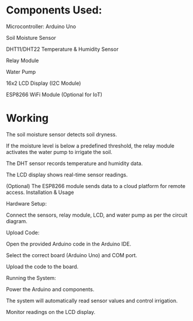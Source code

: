 # Components Used:

Microcontroller: Arduino Uno

Soil Moisture Sensor

DHT11/DHT22 Temperature & Humidity Sensor

Relay Module

Water Pump

16x2 LCD Display (I2C Module)

ESP8266 WiFi Module (Optional for IoT)
# Working
The soil moisture sensor detects soil dryness.

If the moisture level is below a predefined threshold, the relay module activates the water pump to irrigate the soil.

The DHT sensor records temperature and humidity data.

The LCD display shows real-time sensor readings.

(Optional) The ESP8266 module sends data to a cloud platform for remote access.
Installation & Usage

Hardware Setup:

Connect the sensors, relay module, LCD, and water pump as per the circuit diagram.

Upload Code:

Open the provided Arduino code in the Arduino IDE.

Select the correct board (Arduino Uno) and COM port.

Upload the code to the board.

Running the System:

Power the Arduino and components.

The system will automatically read sensor values and control irrigation.

Monitor readings on the LCD display.


